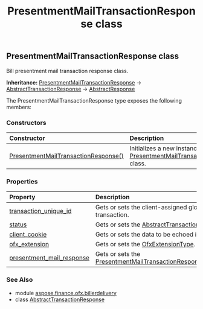 ﻿---
title: PresentmentMailTransactionResponse class
second_title: Aspose.Finance for Python via .NET API References
description: 
type: docs
weight: 350
url: /python-net/aspose.finance.ofx.billerdelivery/presentmentmailtransactionresponse/
is_root: false
---

## PresentmentMailTransactionResponse class

Bill presentment mail transaction response class.



**Inheritance:** [PresentmentMailTransactionResponse](/finance/python-net/aspose.finance.ofx.billerdelivery/presentmentmailtransactionresponse) → 
[AbstractTransactionResponse](/finance/python-net/aspose.finance.ofx/abstracttransactionresponse) → 
[AbstractResponse](/finance/python-net/aspose.finance.ofx/abstractresponse)



The PresentmentMailTransactionResponse type exposes the following members:

### Constructors
| Constructor | Description |
| :- | :- |
| [PresentmentMailTransactionResponse()](/finance/python-net/aspose.finance.ofx.billerdelivery/presentmentmailtransactionresponse/__init__/#) | Initializes a new instance of [PresentmentMailTransactionResponse](/finance/python-net/aspose.finance.ofx.billerdelivery/presentmentmailtransactionresponse) class. |


### Properties
| Property | Description |
| :- | :- |
| [transaction_unique_id](/finance/python-net/aspose.finance.ofx.billerdelivery/presentmentmailtransactionresponse/transaction_unique_id) | Gets or sets the client-assigned globally unique ID for this transaction. |
| [status](/finance/python-net/aspose.finance.ofx.billerdelivery/presentmentmailtransactionresponse/status) | Gets or sets the [AbstractTransactionResponse.status](/finance/python-net/aspose.finance.ofx/abstracttransactionresponse#status). |
| [client_cookie](/finance/python-net/aspose.finance.ofx.billerdelivery/presentmentmailtransactionresponse/client_cookie) | Gets or sets the data to be echoed in the transaction response |
| [ofx_extension](/finance/python-net/aspose.finance.ofx.billerdelivery/presentmentmailtransactionresponse/ofx_extension) | Gets or sets the [OfxExtensionType](/finance/python-net/aspose.finance.ofx/ofxextensiontype). |
| [presentment_mail_response](/finance/python-net/aspose.finance.ofx.billerdelivery/presentmentmailtransactionresponse/presentment_mail_response) | Gets or sets the [PresentmentMailTransactionResponse.presentment_mail_response](/finance/python-net/aspose.finance.ofx.billerdelivery/presentmentmailtransactionresponse#presentment_mail_response). |


### See Also

* module [aspose.finance.ofx.billerdelivery](../)
* class [AbstractTransactionResponse](/finance/python-net/aspose.finance.ofx.billerdelivery/abstracttransactionresponse)
